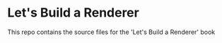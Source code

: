 # Let's Build a Renderer

This repo contains the source files for the 'Let's Build a Renderer' book
